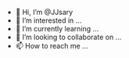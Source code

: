- 👋 Hi, I’m @JJsary
- 👀 I’m interested in ...
- 🌱 I’m currently learning ...
- 💞️ I’m looking to collaborate on ...
- 📫 How to reach me ...

<!---
JJsary/JJsary is a ✨ special ✨ repository because its `README.md` (this file) appears on your GitHub profile.
You can click the Preview link to take a look at your changes.
--->
